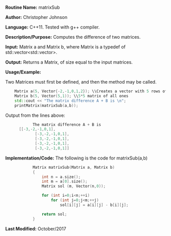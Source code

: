 **Routine Name:** matrixSub

**Author:** Christopher Johnson

**Language:** C++11. Tested with g++ compiler.

**Description/Purpose:** 
Computes the difference of two matrices.

**Input:**
Matrix a and Matrix b, where Matrix is a typedef of std::vector<std::vector<double>>.

**Output:**
Returns a Matrix, of size equal to the input matrices.

**Usage/Example:**

Two Matrices must first be defined, and then the method may be called.
```C++
    Matrix a(5, Vector{-2,-1,0,1,2}); \\Creates a vector with 5 rows of [-2,-1,0,-1,-2]
    Matrix b(5, Vector(5,1)); \\5*5 matrix of all ones
    std::cout << "The matrix difference A + B is \n";
    printMatrix(matrixSub(a,b));
```
Output from the lines above:
```c++
			The matrix difference A + B is
      [[-3,-2,-1,0,1],
			 [-3,-2,-1,0,1],
			 [-3,-2,-1,0,1],
			 [-3,-2,-1,0,1],
			 [-3,-2,-1,0,1]]
```


**Implementation/Code:** The following is the code for matrixSub(a,b)
```c++
			Matrix matrixSub(Matrix a, Matrix b)
			{
				int n = a.size();
				int m = a[0].size();
				Matrix sol (m, Vector(n,0));

				for (int i=0;i<n;++i)
					for (int j=0;j<m;++j)
						sol[i][j] = a[i][j] - b[i][j];

				return sol;
			}
```
**Last Modified:** October/2017
